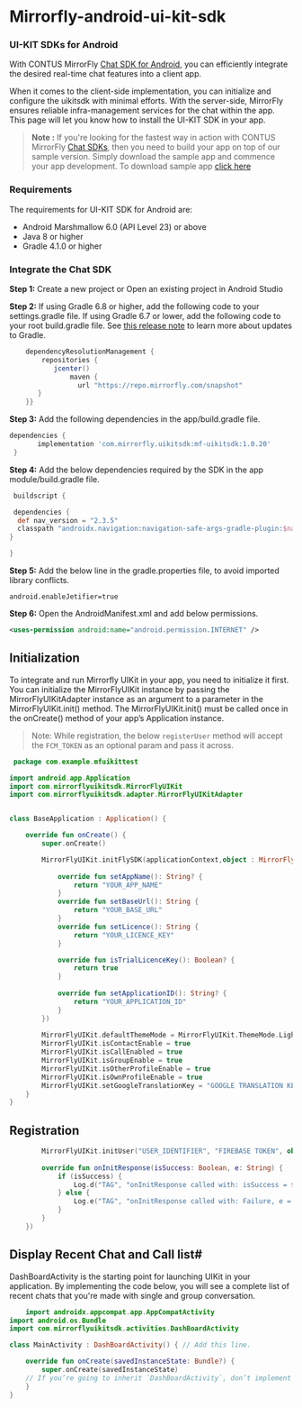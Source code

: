 # Mirrorfly-android-ui-kit-sdk

### UI-KIT SDKs for Android

With CONTUS MirrorFly <a href="https://www.mirrorfly.com/docs/UIKit/android/quick-start-version-2" target="_self">Chat SDK for Android</a>, you can efficiently integrate the desired real-time chat features into a client app.

When it comes to the client-side implementation, you can initialize and configure the uikitsdk with minimal efforts. With the server-side, MirrorFly ensures reliable infra-management services for the chat within the app. This page will let you know how to install the UI-KIT SDK in your app.

> **Note :** If you're looking for the fastest way in action with CONTUS MirrorFly <a href="https://www.mirrorfly.com/chat-api-solution.php" target="_self">Chat SDKs</a>, then you need to build your app on top of our sample version. Simply download the sample app and commence your app development. To download sample app <a href="https://github.com/MirrorFly/-MirrorFly-Android-Sample-V2" target="_blank">click here</a>


### Requirements
The requirements for UI-KIT SDK for Android are:
- Android Marshmallow 6.0 (API Level 23) or above
- Java 8 or higher
- Gradle 4.1.0 or higher

### Integrate the Chat SDK

**Step 1:** Create a new project or Open an existing project in Android Studio

**Step 2:** If using Gradle 6.8 or higher, add the following code to your settings.gradle file. If using Gradle 6.7 or lower, add the following code to your root build.gradle file. See <a href="https://docs.gradle.org/6.8/release-notes.html#dm-features" target="_self">this release note</a> to learn more about updates to Gradle.

```groovy
    dependencyResolutionManagement {
        repositories {
           jcenter()
               maven {
                 url "https://repo.mirrorfly.com/snapshot"
       }
    }}
   ```

**Step 3:** Add the following dependencies in the app/build.gradle file.
   ```groovy
   dependencies {
          implementation 'com.mirrorfly.uikitsdk:mf-uikitsdk:1.0.20'
    }
   ```
   
   **Step 4:** Add the below dependencies required by the SDK in the app module/build.gradle file.
   ```groovy
	buildscript {
 
	dependencies {
     def nav_version = "2.3.5"
     classpath "androidx.navigation:navigation-safe-args-gradle-plugin:$nav_version"
 }

}
   ```

**Step 5:** Add the below line in the gradle.properties file, to avoid imported library conflicts.
   ```
   android.enableJetifier=true
   ```

**Step 6:** Open the AndroidManifest.xml and add below permissions.
   ```xml
   <uses-permission android:name="android.permission.INTERNET" />
   ```


## Initialization

To integrate and run Mirrorfly UIKit in your app, you need to initialize it first. 
You can initialize the MirrorFlyUIKit instance by passing the MirrorFlyUIKitAdapter instance as an argument to a parameter in the MirrorFlyUIKit.init() method. 
The MirrorFlyUIKit.init() must be called once in the onCreate() method of your app’s Application instance.

>Note: While registration, the below `registerUser` method will accept the `FCM_TOKEN` as an optional param and pass it across.

```kotlin
 package com.example.mfuikittest

import android.app.Application
import com.mirrorflyuikitsdk.MirrorFlyUIKit
import com.mirrorflyuikitsdk.adapter.MirrorFlyUIKitAdapter


class BaseApplication : Application() {

    override fun onCreate() {
        super.onCreate()

        MirrorFlyUIKit.initFlySDK(applicationContext,object : MirrorFlyUIKitAdapter {
           
            override fun setAppName(): String? {
                return "YOUR_APP_NAME"
            }
            override fun setBaseUrl(): String {
                return "YOUR_BASE_URL"
            }
            override fun setLicence(): String {
                return "YOUR_LICENCE_KEY"
            }

            override fun isTrialLicenceKey(): Boolean? {
                return true 
            }
            
            override fun setApplicationID(): String? {
                return "YOUR_APPLICATION_ID"
            }
        })
        
        MirrorFlyUIKit.defaultThemeMode = MirrorFlyUIKit.ThemeMode.Light
        MirrorFlyUIKit.isContactEnable = true
        MirrorFlyUIKit.isCallEnabled = true
        MirrorFlyUIKit.isGroupEnable = true
        MirrorFlyUIKit.isOtherProfileEnable = true
        MirrorFlyUIKit.isOwnProfileEnable = true
        MirrorFlyUIKit.setGoogleTranslationKey = "GOOGLE TRANSLATION KEY"
    }
}
```

## Registration

```kotlin
        MirrorFlyUIKit.initUser("USER_IDENTIFIER", "FIREBASE TOKEN", object : InitResultHandler {
        
        override fun onInitResponse(isSuccess: Boolean, e: String) {
            if (isSuccess) {
                Log.d("TAG", "onInitResponse called with: isSuccess = $isSuccess")
            } else {
                Log.e("TAG", "onInitResponse called with: Failure, e = $e")
            }
        }
    })
```


## Display Recent Chat and Call list#
DashBoardActivity is the starting point for launching UIKit in your application. By implementing the code below, you will see a complete list of recent chats that you're made with single and group conversation.

```kotlin
    import androidx.appcompat.app.AppCompatActivity
import android.os.Bundle
import com.mirrorflyuikitsdk.activities.DashBoardActivity

class MainActivity : DashBoardActivity() { // Add this line.

    override fun onCreate(savedInstanceState: Bundle?) {
        super.onCreate(savedInstanceState) 
    // If you’re going to inherit `DashBoardActivity`, don’t implement `setContentView()`
    }
}
```
